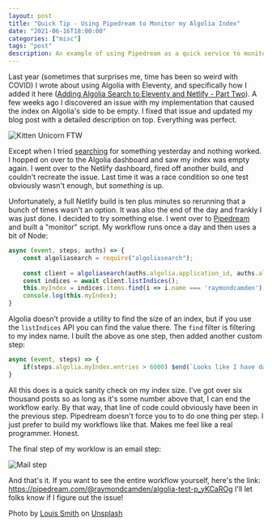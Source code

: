 ```yaml
---
layout: post
title: "Quick Tip - Using Pipedream to Monitor my Algolia Index"
date: "2021-06-16T18:00:00"
categories: ["misc"]
tags: "post"
description: An example of using Pipedream as a quick service to monitor the health of my search service.
---
```


Last year (sometimes that surprises me, time has been so weird with COVID) I wrote about using Algolia with Eleventy, and specifically how I added it here ([Adding Algolia Search to Eleventy and Netlify - Part Two](https://www.raymondcamden.com/2020/07/01/adding-algolia-search-to-eleventy-and-netlify-part-two)). A few weeks ago I discovered an issue with my implementation that caused the index on Algolia's side to be empty. I fixed that issue and updated my blog post with a detailed description on top. Everything was perfect.

<p>
<img src="https://static.raymondcamden.com/images/2021/06/kitten_unicorn.jpg" alt="Kitten Unicorn FTW" class="lazyload imgborder imgcenter">
</p>

Except when I tried [searching](https://www.raymondcamden.com/search) for something yesterday and nothing worked. I hopped on over to the Algolia dashboard and saw my index was empty again. I went over to the Netlify dashboard, fired off another build, and couldn't recreate the issue. Last time it was a race condition so one test obviously wasn't enough, but *something* is up. 

Unfortunately, a full Netlify build is ten plus minutes so rerunning that a bunch of times wasn't an option. It was also the end of the day and frankly I was just done. I decided to try something else. I went over to [Pipedream](https://pipedream.com) and built a "monitor" script. My workflow runs once a day and then uses a bit of Node:

```js
async (event, steps, auths) => {
	const algoliasearch = require("algoliasearch");
	
	const client = algoliasearch(auths.algolia.application_id, auths.algolia.api_key);
	const indices = await client.listIndices();
	this.myIndex = indices.items.find(i => i.name === 'raymondcamden');
	console.log(this.myIndex);
}
```

Algolia doesn't provide a utility to find the size of an index, but if you use the `listIndices` API you can find the value there. The `find` filter is filtering to my index name. I built the above as one step, then added another custom step:

```js
async (event, steps) => {
	if(steps.algolia.myIndex.entries > 6000) $end(`Looks like I have data. Total was ${steps.algolia.myIndex.entries}`);
}
```

All this does is a quick sanity check on my index size. I've got over six thousand posts so as long as it's some number above that, I can end the workflow early. By that way, that line of code could obviously have been in the previous step. Pipedream doesn't force you to to do one thing per step. I just prefer to build my workflows like that. Makes me feel like a real programmer. Honest.

The final step of my worklow is an email step:

<p>
<img src="https://static.raymondcamden.com/images/2021/06/mail.jpg" alt="Mail step" class="lazyload imgborder imgcenter">
</p>

And that's it. If you want to see the entire workflow yourself, here's the link: <https://pipedream.com/@raymondcamden/algolia-test-p_yKCaROg> I'll let folks know if I figure out the issue!

Photo by <a href="https://unsplash.com/@zion_photo?utm_source=unsplash&utm_medium=referral&utm_content=creditCopyText">Louis Smith</a> on <a href="https://unsplash.com/s/photos/look-after?utm_source=unsplash&utm_medium=referral&utm_content=creditCopyText">Unsplash</a>
  